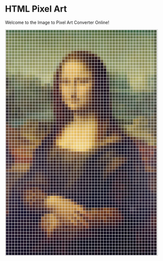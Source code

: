 # HTML Pixel Art
Welcome to the Image to Pixel Art Converter Online!

[![Monalisa](https://github.com/siril-teja/Picxel/blob/main/example.png?raw=true 'Monalisa')](https://siril.me/picxel)
